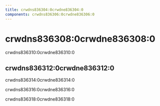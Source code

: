 ```yaml
---
title: crwdns836304:0crwdne836304:0
components: crwdns836306:0crwdne836306:0
---
```

# crwdns836308:0crwdne836308:0

<p class="description">crwdns836310:0crwdne836310:0</p>

## crwdns836312:0crwdne836312:0

crwdns836314:0crwdne836314:0

crwdns836316:0crwdne836316:0

crwdns836318:0crwdne836318:0
